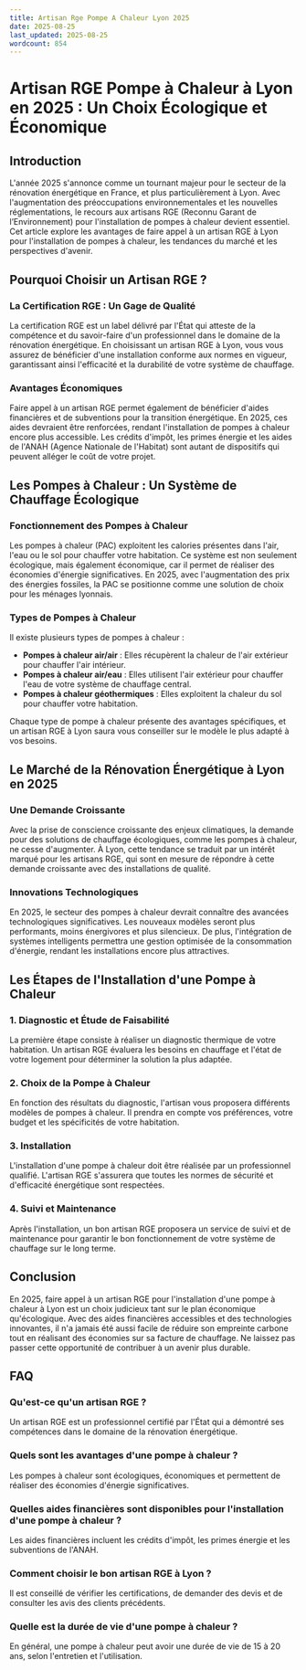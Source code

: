 ```yaml
---
title: Artisan Rge Pompe A Chaleur Lyon 2025
date: 2025-08-25
last_updated: 2025-08-25
wordcount: 854
---
```


# Artisan RGE Pompe à Chaleur à Lyon en 2025 : Un Choix Écologique et Économique

## Introduction

L'année 2025 s'annonce comme un tournant majeur pour le secteur de la rénovation énergétique en France, et plus particulièrement à Lyon. Avec l'augmentation des préoccupations environnementales et les nouvelles réglementations, le recours aux artisans RGE (Reconnu Garant de l’Environnement) pour l'installation de pompes à chaleur devient essentiel. Cet article explore les avantages de faire appel à un artisan RGE à Lyon pour l'installation de pompes à chaleur, les tendances du marché et les perspectives d'avenir.

## Pourquoi Choisir un Artisan RGE ?

### La Certification RGE : Un Gage de Qualité

La certification RGE est un label délivré par l'État qui atteste de la compétence et du savoir-faire d'un professionnel dans le domaine de la rénovation énergétique. En choisissant un artisan RGE à Lyon, vous vous assurez de bénéficier d'une installation conforme aux normes en vigueur, garantissant ainsi l'efficacité et la durabilité de votre système de chauffage.

### Avantages Économiques

Faire appel à un artisan RGE permet également de bénéficier d'aides financières et de subventions pour la transition énergétique. En 2025, ces aides devraient être renforcées, rendant l'installation de pompes à chaleur encore plus accessible. Les crédits d'impôt, les primes énergie et les aides de l'ANAH (Agence Nationale de l'Habitat) sont autant de dispositifs qui peuvent alléger le coût de votre projet.

## Les Pompes à Chaleur : Un Système de Chauffage Écologique

### Fonctionnement des Pompes à Chaleur

Les pompes à chaleur (PAC) exploitent les calories présentes dans l'air, l'eau ou le sol pour chauffer votre habitation. Ce système est non seulement écologique, mais également économique, car il permet de réaliser des économies d'énergie significatives. En 2025, avec l'augmentation des prix des énergies fossiles, la PAC se positionne comme une solution de choix pour les ménages lyonnais.

### Types de Pompes à Chaleur

Il existe plusieurs types de pompes à chaleur :

- **Pompes à chaleur air/air** : Elles récupèrent la chaleur de l'air extérieur pour chauffer l'air intérieur.
- **Pompes à chaleur air/eau** : Elles utilisent l'air extérieur pour chauffer l'eau de votre système de chauffage central.
- **Pompes à chaleur géothermiques** : Elles exploitent la chaleur du sol pour chauffer votre habitation.

Chaque type de pompe à chaleur présente des avantages spécifiques, et un artisan RGE à Lyon saura vous conseiller sur le modèle le plus adapté à vos besoins.

## Le Marché de la Rénovation Énergétique à Lyon en 2025

### Une Demande Croissante

Avec la prise de conscience croissante des enjeux climatiques, la demande pour des solutions de chauffage écologiques, comme les pompes à chaleur, ne cesse d'augmenter. À Lyon, cette tendance se traduit par un intérêt marqué pour les artisans RGE, qui sont en mesure de répondre à cette demande croissante avec des installations de qualité.

### Innovations Technologiques

En 2025, le secteur des pompes à chaleur devrait connaître des avancées technologiques significatives. Les nouveaux modèles seront plus performants, moins énergivores et plus silencieux. De plus, l'intégration de systèmes intelligents permettra une gestion optimisée de la consommation d'énergie, rendant les installations encore plus attractives.

## Les Étapes de l'Installation d'une Pompe à Chaleur

### 1. Diagnostic et Étude de Faisabilité

La première étape consiste à réaliser un diagnostic thermique de votre habitation. Un artisan RGE évaluera les besoins en chauffage et l'état de votre logement pour déterminer la solution la plus adaptée.

### 2. Choix de la Pompe à Chaleur

En fonction des résultats du diagnostic, l'artisan vous proposera différents modèles de pompes à chaleur. Il prendra en compte vos préférences, votre budget et les spécificités de votre habitation.

### 3. Installation

L'installation d'une pompe à chaleur doit être réalisée par un professionnel qualifié. L'artisan RGE s'assurera que toutes les normes de sécurité et d'efficacité énergétique sont respectées.

### 4. Suivi et Maintenance

Après l'installation, un bon artisan RGE proposera un service de suivi et de maintenance pour garantir le bon fonctionnement de votre système de chauffage sur le long terme.

## Conclusion

En 2025, faire appel à un artisan RGE pour l'installation d'une pompe à chaleur à Lyon est un choix judicieux tant sur le plan économique qu'écologique. Avec des aides financières accessibles et des technologies innovantes, il n'a jamais été aussi facile de réduire son empreinte carbone tout en réalisant des économies sur sa facture de chauffage. Ne laissez pas passer cette opportunité de contribuer à un avenir plus durable.

## FAQ

### Qu'est-ce qu'un artisan RGE ?

Un artisan RGE est un professionnel certifié par l'État qui a démontré ses compétences dans le domaine de la rénovation énergétique.

### Quels sont les avantages d'une pompe à chaleur ?

Les pompes à chaleur sont écologiques, économiques et permettent de réaliser des économies d'énergie significatives.

### Quelles aides financières sont disponibles pour l'installation d'une pompe à chaleur ?

Les aides financières incluent les crédits d'impôt, les primes énergie et les subventions de l'ANAH.

### Comment choisir le bon artisan RGE à Lyon ?

Il est conseillé de vérifier les certifications, de demander des devis et de consulter les avis des clients précédents.

### Quelle est la durée de vie d'une pompe à chaleur ?

En général, une pompe à chaleur peut avoir une durée de vie de 15 à 20 ans, selon l'entretien et l'utilisation.